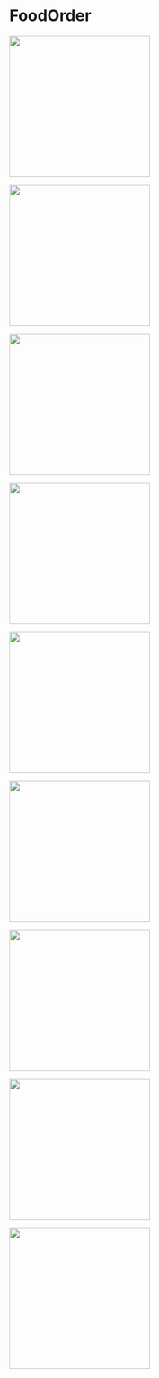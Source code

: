 # FoodOrder

<image src="https://github.com/ThanaphoomAmnajsathit/FoodOrder/blob/master/images/f1.png" width="250"> <br />
  
<image src="https://github.com/ThanaphoomAmnajsathit/FoodOrder/blob/master/images/f2.png" width="250"> <br />
    
<image src="https://github.com/ThanaphoomAmnajsathit/FoodOrder/blob/master/images/f3.png" width="250"> <br />
      
<image src="https://github.com/ThanaphoomAmnajsathit/FoodOrder/blob/master/images/f4.png" width="250"> <br />
        
<image src="https://github.com/ThanaphoomAmnajsathit/FoodOrder/blob/master/images/f5.png" width="250"> <br />
  
<image src="https://github.com/ThanaphoomAmnajsathit/FoodOrder/blob/master/images/f6.png" width="250"> <br />

<image src="https://github.com/ThanaphoomAmnajsathit/FoodOrder/blob/master/images/f7.png" width="250"> <br />

<image src="https://github.com/ThanaphoomAmnajsathit/FoodOrder/blob/master/images/f8.png" width="250"> <br />

<image src="https://github.com/ThanaphoomAmnajsathit/FoodOrder/blob/master/images/f9.png" width="250"> <br />
